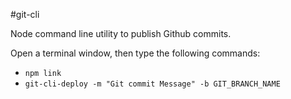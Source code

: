#git-cli

Node command line utility to publish Github commits.

Open a terminal window, then type the following commands:
* `npm link`
* `git-cli-deploy -m "Git commit Message" -b GIT_BRANCH_NAME`
